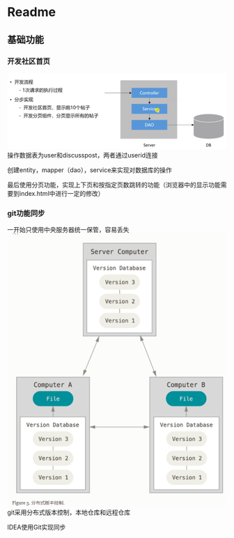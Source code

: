 # Readme
## 基础功能
### 开发社区首页
![img.png](/pics/img.png)
操作数据表为user和discusspost，两者通过userid连接

创建entity，mapper（dao），service来实现对数据库的操作

最后使用分页功能，实现上下页和按指定页数跳转的功能（浏览器中的显示功能需要到index.html中进行一定的修改）

### git功能同步
一开始只使用中央服务器统一保管，容易丢失
![git.png](/pics/git.png)
git采用分布式版本控制，本地仓库和远程仓库

IDEA使用Git实现同步